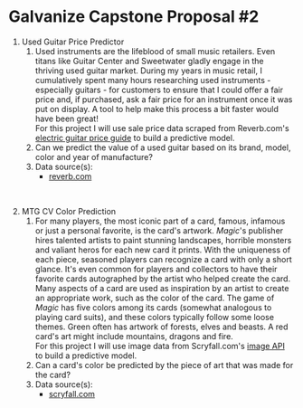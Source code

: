 # Galvanize Capstone Proposal #2

1. Used Guitar Price Predictor
    1. Used instruments are the lifeblood of small music retailers. Even titans like Guitar Center and Sweetwater gladly engage in the thriving used guitar market. During my years in music retail, I cumulatively spent many hours researching used instruments - especially guitars - for customers to ensure that I could offer a fair price and, if purchased, ask a fair price for an instrument once it was put on display. A tool to help make this process a bit faster would have been great!  
    For this project I will use sale price data scraped from Reverb.com's [electric guitar price guide](https://reverb.com/price-guide/electric-guitars) to build a predictive model.
    2. Can we predict the value of a used guitar based on its brand, model, color and year of manufacture?
    3. Data source(s):
        - [reverb.com](https://reverb.com)

&nbsp;

2. MTG CV Color Prediction
    1. For many players, the most iconic part of a card, famous, infamous or just a personal favorite, is the card's artwork. *Magic*'s  publisher hires talented artists to paint stunning landscapes, horrible monsters and valiant heros for each new card it prints. With the uniqueness of each piece, seasoned players can recognize a card with only a short glance. It's even common for players and collectors to have their favorite cards autographed by the artist who helped create the card.  
    Many aspects of a card are used as inspiration by an artist to create an appropriate work, such as the color of the card. The game of *Magic* has five colors among its cards (somewhat analogous to playing card suits), and these colors typically follow some loose themes. Green often has artwork of forests, elves and beasts. A red card's art might include mountains, dragons and fire.  
    For this project I will use image data from Scryfall.com's [image API](https://scryfall.com/docs/api/images) to build a predictive model.
    2. Can a card's color be predicted by the piece of art that was made for the card?
    3. Data source(s):
        - [scryfall.com](https://scryfall.com)
